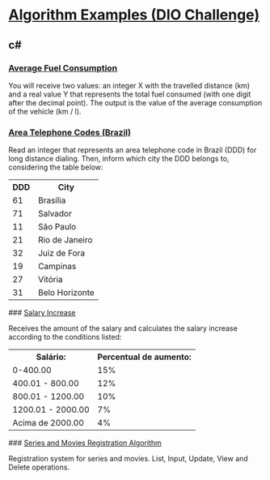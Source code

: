# <a href="https://github.com/andreia-sl/Algorithm-Examples-DIO-Challenge-.git"> Algorithm Examples (DIO Challenge)</a>

## c#

### <a href="https://github.com/andreia-sl/Algorithm-Examples-DIO-Challenge-/tree/master/csharp/Challenge1pt1">Average Fuel Consumption</a>

You will receive two values: an integer X with the travelled distance (km) and a real value Y that represents the total fuel consumed (with one digit after the decimal point). The output is the value of the average consumption of the vehicle (km / l).

### <a href="https://github.com/andreia-sl/Algorithm-Examples-DIO-Challenge-/tree/master/csharp/Challenge1pt2">Area Telephone Codes (Brazil)</a>

Read an integer that represents an area telephone code in Brazil (DDD) for long distance dialing. Then, inform which city the DDD belongs to, considering the table below:

<table>
    <tr>
        <th>DDD</th>
        <th>City</th>
    </tr>
    <tr>
        <td>61</td>
        <td>Brasília</td>
    </tr>
    <tr>
        <td>71</td>
        <td>Salvador</td>
    </tr>
    <tr>
        <td>11</td>
        <td>São Paulo</td>
    </tr>
    <tr>
        <td>21</td>
        <td>Rio de Janeiro</td>
    </tr>   
    <tr>
        <td>32</td>
        <td>Juiz de Fora</td>
    </tr>   
    <tr>
        <td>19</td>
        <td>Campinas</td>
    </tr>   
    <tr>
        <td>27</td>
        <td>Vitória</td>
    </tr>   
    <tr>
        <td>31</td>
        <td>Belo Horizonte</td>
    </tr>   
</table>
### <a href="https://github.com/andreia-sl/Algorithm-Examples-DIO-Challenge-/tree/master/csharp/Challenge1pt3"> Salary Increase</a>

Receives the amount of the salary and calculates the salary increase according to the conditions listed:

<table>
    <tr>
        <th>Salário:</th>
        <th>Percentual de aumento:</th>
    </tr>
    <tr>
        <td> 0-400.00 </th>
        <td>15%</th>
    </tr>
    <tr>
        <td>400.01 - 800.00</th>
        <td>12%</th>
    </tr>
    <tr>
        <td>800.01 - 1200.00</th>
        <td>10%</th>
    </tr>
	<tr>
        <td>1200.01 - 2000.00</th>
        <td>7%</th>
    </tr>
    <tr>
        <td>Acima de 2000.00</th>
        <td>4%</th>
    </tr>
</table>
### <a href="https://github.com/andreia-sl/Algorithm-Examples-DIO-Challenge-/tree/master/csharp/Challenge2">Series and Movies Registration Algorithm</a>

Registration system for series and movies. List, Input, Update, View and Delete operations. 






